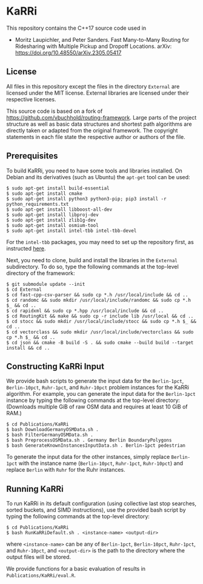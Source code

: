 # KaRRi

This repository contains the C++17 source code used in

* Moritz Laupichler, and Peter Sanders. Fast Many-to-Many Routing for Ridesharing with Multiple 
  Pickup and Dropoff Locations. arXiv: https://doi.org/10.48550/arXiv.2305.05417

## License

All files in this repository except the files in the directory `External` are licensed under the MIT
license. External libraries are licensed under their respective licenses. 

This source code is based on a fork of https://github.com/vbuchhold/routing-framework.
Large parts of the project structure as well as basic data structures and shortest path algorithms
are directly taken or adapted from the original framework.
The copyright statements in each file state the respective author or authors of the file.

## Prerequisites

To build KaRRi, you need to have some tools and libraries installed. On Debian and its derivatives 
(such as Ubuntu) the `apt-get` tool can be used:

```
$ sudo apt-get install build-essential
$ sudo apt-get install cmake
$ sudo apt-get install python3 python3-pip; pip3 install -r python_requirements.txt
$ sudo apt-get install libboost-all-dev
$ sudo apt-get install libproj-dev
$ sudo apt-get install zlib1g-dev
$ sudo apt-get install osmium-tool
$ sudo apt-get install intel-tbb intel-tbb-devel
```
For the ```intel-tbb``` packages, you may need to set up the repository first, as instructed [here](https://www.intel.com/content/www/us/en/developer/tools/oneapi/base-toolkit-download.html?operatingsystem=linux&distributions=aptpackagemanager).

Next, you need to clone, build and install the libraries in the `External` subdirectory. To do so,
type the following commands at the top-level directory of the framework:

```
$ git submodule update --init
$ cd External
$ cd fast-cpp-csv-parser && sudo cp *.h /usr/local/include && cd ..
$ cd randomc && sudo mkdir /usr/local/include/randomc && sudo cp *.h $_ && cd ..
$ cd rapidxml && sudo cp *.hpp /usr/local/include && cd ..
$ cd RoutingKit && make && sudo cp -r include lib /usr/local && cd ..
$ cd stocc && sudo mkdir /usr/local/include/stocc && sudo cp *.h $_ && cd ..
$ cd vectorclass && sudo mkdir /usr/local/include/vectorclass && sudo cp *.h $_ && cd ..
$ cd json && cmake -B build -S . && sudo cmake --build build --target install && cd ..
```


## Constructing KaRRi Input
We provide bash scripts to generate the input data for the ```Berlin-1pct```, ```Berlin-10pct```, 
```Ruhr-1pct```, and ```Ruhr-10pct``` problem instances for the KaRRi algorithm. For example, you 
can generate the input data for the ```Berlin-1pct``` instance by typing the following commands 
at the top-level directory: (Downloads multiple GiB of raw OSM data and requires at least 10 GiB of RAM.)

```
$ cd Publications/KaRRi
$ bash DownloadGermanyOSMData.sh .
$ bash FilterGermanyOSMData.sh .
$ bash PreprocessOSMData.sh . Germany Berlin BoundaryPolygons
$ bash GenerateKnownInstancesInputData.sh . Berlin-1pct pedestrian
```

To generate the input data for the other instances, simply replace ```Berlin-1pct``` with the instance name 
(```Berlin-10pct```, ```Ruhr-1pct```, ```Ruhr-10pct```) and replace ```Berlin``` with ```Ruhr``` for the 
Ruhr instances.


## Running KaRRi
To run KaRRi in its default configuration (using collective last stop searches, sorted buckets, and 
SIMD instructions), use the provided bash script by typing the following commands at the top-level directory:

```
$ cd Publications/KaRRi
$ bash RunKaRRiDefault.sh . <instance-name> <output-dir>
```

where ```<instance-name>``` can be any of ```Berlin-1pct```, ```Berlin-10pct```, ```Ruhr-1pct```, 
and ```Ruhr-10pct```,  and ```<output-dir>``` is the path to the directory where the output files 
will be stored.

We provide functions for a basic evaluation of results in ```Publications/KaRRi/eval.R```.
